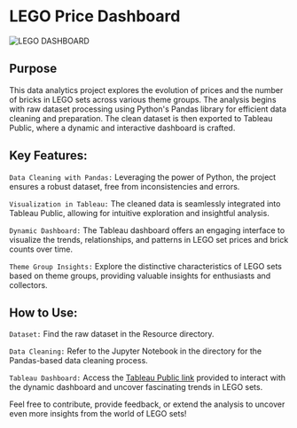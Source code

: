 # LEGO Price Dashboard

![LEGO DASHBOARD](https://github.com/ericyang91/LEGO_the_Ultimate_Dashboard/blob/main/lego_dashboard_snippet.png)

## Purpose
This data analytics project explores the evolution of prices and the number of bricks in LEGO sets across various theme groups. The analysis begins with raw dataset processing using Python's Pandas library for efficient data cleaning and preparation. The clean dataset is then exported to Tableau Public, where a dynamic and interactive dashboard is crafted.

## Key Features:

`Data Cleaning with Pandas:` Leveraging the power of Python, the project ensures a robust dataset, free from inconsistencies and errors.

`Visualization in Tableau:` The cleaned data is seamlessly integrated into Tableau Public, allowing for intuitive exploration and insightful analysis.

`Dynamic Dashboard:` The Tableau dashboard offers an engaging interface to visualize the trends, relationships, and patterns in LEGO set prices and brick counts over time.

`Theme Group Insights:` Explore the distinctive characteristics of LEGO sets based on theme groups, providing valuable insights for enthusiasts and collectors.

## How to Use:

`Dataset:` Find the raw dataset in the Resource directory.

`Data Cleaning:` Refer to the Jupyter Notebook in the directory for the Pandas-based data cleaning process.

`Tableau Dashboard:` Access the [Tableau Public link](https://public.tableau.com/app/profile/ji.yeol.yang/viz/LEGOPriceDashboard/Dashboard) provided to interact with the dynamic dashboard and uncover fascinating trends in LEGO sets.


Feel free to contribute, provide feedback, or extend the analysis to uncover even more insights from the world of LEGO sets!
